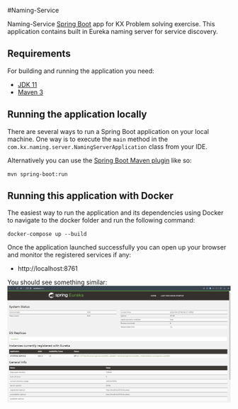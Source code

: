 #Naming-Service

Naming-Service [Spring Boot](http://projects.spring.io/spring-boot/) app for KX Problem solving exercise.
This application contains built in Eureka naming server for service discovery.

## Requirements

For building and running the application you need:

- [JDK 11](https://www.oracle.com/java/technologies/downloads/#java11)
- [Maven 3](https://maven.apache.org)

## Running the application locally

There are several ways to run a Spring Boot application on your local machine. One way is to execute the `main` method in the `com.kx.naming.server.NamingServerApplication` class from your IDE.

Alternatively you can use the [Spring Boot Maven plugin](https://docs.spring.io/spring-boot/docs/current/reference/html/build-tool-plugins-maven-plugin.html) like so:

```shell
mvn spring-boot:run
```

## Running this application with Docker

The easiest way to run the application and its dependencies using Docker to navigate to the docker folder and run the following command:

```shell
docker-compose up --build
```

Once the application launched successfully you can open up your browser and monitor the registered services if any:
 - http://localhost:8761

You should see something similar:
![img.png](img.png)